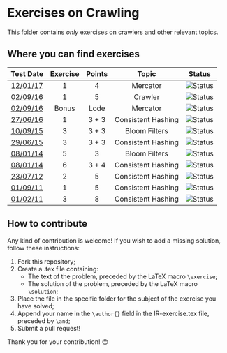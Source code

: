 # Exercises on Crawling #

This folder contains *only* exercises on crawlers and other relevant topics.

## Where you can find exercises ##

| Test Date                                                                                                  | Exercise | Points | Topic              | Status                                                                             |
|:----------------------------------------------------------------------------------------------------------:|:--------:|:------:|:------------------:|:----------------------------------------------------------------------------------:|
| [12/01/17](http://didawiki.di.unipi.it/lib/exe/fetch.php/magistraleinformatica/ir/ir16/ir170112.docx)      |     1    |    4   | Mercator           | ![Status](https://img.shields.io/badge/Status-Unsolved-red.svg)                    |
| [02/09/16](http://didawiki.di.unipi.it/lib/exe/fetch.php/magistraleinformatica/ir/ir15/ir160902.docx)      |     1    |    5   | Crawler            | ![Status](https://img.shields.io/badge/Status-Unsolved-red.svg)                    |
| [02/09/16](http://didawiki.di.unipi.it/lib/exe/fetch.php/magistraleinformatica/ir/ir15/ir160902.docx)      |   Bonus  |  Lode  | Mercator           | ![Status](https://img.shields.io/badge/Status-Unsolved-red.svg)                    |
| [27/06/16](http://didawiki.di.unipi.it/lib/exe/fetch.php/magistraleinformatica/ir/ir15/ir160627.docx)      |     1    |  3 + 3 | Consistent Hashing | ![Status](https://img.shields.io/badge/Status-Unsolved-red.svg)                    |
| [10/09/15](http://didawiki.di.unipi.it/lib/exe/fetch.php/magistraleinformatica/ir/ir14/ir150910.docx)      |     3    |  3 + 3 | Bloom Filters      | ![Status](https://img.shields.io/badge/Status-Unsolved-red.svg)                    |
| [29/06/15](http://didawiki.di.unipi.it/lib/exe/fetch.php/magistraleinformatica/ir/ir14/ir150629.docx)      |     3    |  3 + 3 | Consistent Hashing | ![Status](https://img.shields.io/badge/Status-Unsolved-red.svg)                    |
| [08/01/14](http://didawiki.di.unipi.it/lib/exe/fetch.php/magistraleinformatica/ir/ir13/ir140108.docx)      |     5    |    3   | Bloom Filters      | ![Status](https://img.shields.io/badge/Status-Unsolved-red.svg)                    |
| [08/01/14](http://didawiki.di.unipi.it/lib/exe/fetch.php/magistraleinformatica/ir/ir13/ir140108.docx)      |     6    |  3 + 4 | Consistent Hashing | ![Status](https://img.shields.io/badge/Status-Unsolved-red.svg)                    |
| [23/07/12](http://didawiki.di.unipi.it/lib/exe/fetch.php/magistraleinformatica/ir/ir11/ir120723.doc)       |     2    |    5   | Consistent Hashing | ![Status](https://img.shields.io/badge/Status-Unsolved-red.svg)                    |
| [01/09/11](http://didawiki.di.unipi.it/lib/exe/fetch.php/magistraleinformatica/ir/ir10/ir110901.doc)       |     1    |    5   | Consistent Hashing | ![Status](https://img.shields.io/badge/Status-Unsolved-red.svg)                    |
| [01/02/11](http://didawiki.di.unipi.it/lib/exe/fetch.php/magistraleinformatica/ir/ir10/ir110201.doc)       |     3    |    8   | Consistent Hashing | ![Status](https://img.shields.io/badge/Status-Unsolved-red.svg)                    |

## How to contribute ##

Any kind of contribution is welcome! If you wish to add a missing solution,
follow these instructions:

  1. Fork this repository;
  2. Create a .tex file containing:
      - The text of the problem, preceded by the LaTeX macro `\exercise`;
      - The solution of the problem, preceded by the LaTeX macro `\solution`;
  3. Place the file in the specific folder for the subject of the exercise you
  have solved;
  4. Append your name in the `\author{}` field in the IR-exercise.tex file,
  preceded by `\and`;
  5. Submit a pull request!

Thank you for your contribution! :blush:
